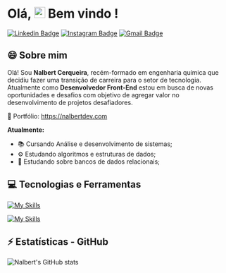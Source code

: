 # Olá, <img src="https://media.giphy.com/media/hvRJCLFzcasrR4ia7z/giphy.gif" width="25px"> Bem vindo !
[![Linkedin Badge](https://img.shields.io/badge/-nalbertcerqueira-blue?style=flat-square&logo=Linkedin&logoColor=white&link=https://www.linkedin.com/in/nalbert-cerqueira-53981a162/)](https://www.linkedin.com/in/nalbert-cerqueira-53981a162/) 
[![Instagram Badge](https://img.shields.io/badge/-ncerqueiraa-purple?style=flat-square&logo=instagram&logoColor=white&link=https://www.instagram.com/ncerqueiraa/?hl=pt-br)](https://www.instagram.com/ncerqueiraa/) 
[![Gmail Badge](https://img.shields.io/badge/-nalbertc.p@gmail.com-c14438?style=flat-square&logo=Gmail&logoColor=white&link=mailto:nalbertc.p@gmail.com)](mailto:nalbertc.p@gmail.com)

## 😄 Sobre mim     

Olá! Sou **Nalbert Cerqueira**, recém-formado em engenharia química que decidiu fazer uma transição de carreira para o setor de tecnologia. Atualmente como **Desenvolvedor Front-End** estou em busca de novas oportunidades e desafios com objetivo de agregar valor no desenvolvimento de projetos desafiadores.

💼 Portfólio: <a target="_blank" href="https://nalbertdev.com">https://nalbertdev.com</a>

**Atualmente:**

* 📚 Cursando Análise e desenvolvimento de sistemas;
* ⚙️ Estudando algoritmos e estruturas de dados;
* 📂 Estudando sobre bancos de dados relacionais;

## 💻 Tecnologias e Ferramentas

[![My Skills](https://skillicons.dev/icons?i=html,css,js,ts,react,redux,next,tailwind,sass,nodejs,expressjs)](https://skillicons.dev)

[![My Skills](https://skillicons.dev/icons?i=postman,git,github,webpack,vscode,linux,mysql,mongodb,figma)](https://skillicons.dev)

## ⚡ Estatísticas - GitHub

![Nalbert's GitHub stats](https://github-readme-stats-git-masterrstaa-rickstaa.vercel.app/api?username=nalbertcerqueira&show_icons=true&border_color=61ff81&bg_color=45,141414,202020,1b4b25&title_color=ffffff&icon_color=61ff81&text_color=b3b3b3)
